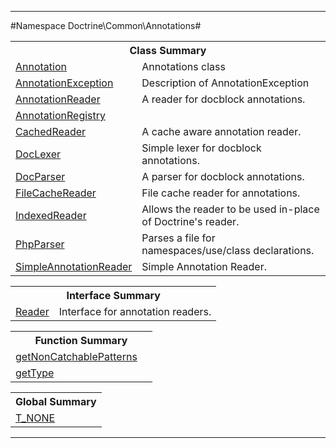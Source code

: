 

- - -

#Namespace Doctrine\Common\Annotations#

<table class="title">
<tr><th colspan="2" class="title">Class Summary</th></tr>
<tr><td class="name"><a href="">Annotation</a></td><td class="description">Annotations class</td></tr>
<tr><td class="name"><a href="">AnnotationException</a></td><td class="description">Description of AnnotationException</td></tr>
<tr><td class="name"><a href="">AnnotationReader</a></td><td class="description">A reader for docblock annotations.</td></tr>
<tr><td class="name"><a href="">AnnotationRegistry</a></td><td class="description"></td></tr>
<tr><td class="name"><a href="">CachedReader</a></td><td class="description">A cache aware annotation reader.</td></tr>
<tr><td class="name"><a href="">DocLexer</a></td><td class="description">Simple lexer for docblock annotations.</td></tr>
<tr><td class="name"><a href="">DocParser</a></td><td class="description">A parser for docblock annotations.
</td></tr>
<tr><td class="name"><a href="">FileCacheReader</a></td><td class="description">File cache reader for annotations.</td></tr>
<tr><td class="name"><a href="">IndexedReader</a></td><td class="description">Allows the reader to be used in-place of Doctrine's reader.</td></tr>
<tr><td class="name"><a href="">PhpParser</a></td><td class="description">Parses a file for namespaces/use/class declarations.</td></tr>
<tr><td class="name"><a href="">SimpleAnnotationReader</a></td><td class="description">Simple Annotation Reader.
</td></tr>
</table>

<table class="title">
<tr><th colspan="2" class="title">Interface Summary</th></tr>
<tr><td class="name"><a href="">Reader</a></td><td class="description">Interface for annotation readers.</td></tr>
</table>

<table class="title">
<tr><th colspan="2" class="title">Function Summary</th></tr>
<tr><td class="name"><a href="package-functions.md#getNonCatchablePatterns">getNonCatchablePatterns</a></td><td class="description"></td></tr>
<tr><td class="name"><a href="package-functions.md#getType">getType</a></td><td class="description"></td></tr>
</table>

<table class="title">
<tr><th colspan="2" class="title">Global Summary</th></tr>
<tr><td class="name"><a href="package-globals.md#T_NONE">T_NONE</a></td><td class="description"></td></tr>
</table>

- - -

